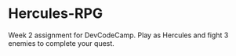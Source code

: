 # Hercules-RPG

Week 2 assignment for DevCodeCamp. Play as Hercules and fight 3 enemies to complete your quest. 